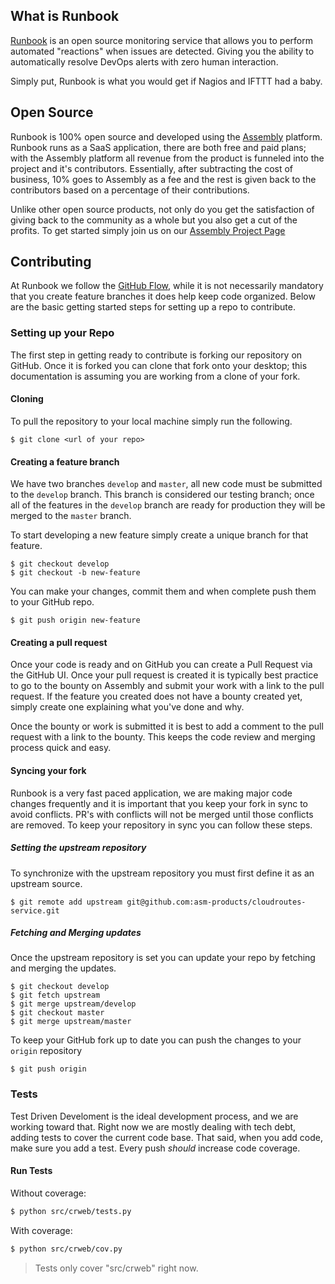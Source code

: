 ## What is Runbook

[Runbook](https://runbook.io) is an open source monitoring service that allows you to perform automated "reactions" when issues are detected. Giving you the ability to automatically resolve DevOps alerts with zero human interaction.

Simply put, Runbook is what you would get if Nagios and IFTTT had a baby.

## Open Source

Runbook is 100% open source and developed using the [Assembly](https://assembly.com/runbook) platform. Runbook runs as a SaaS application, there are both free and paid plans; with the Assembly platform all revenue from the product is funneled into the project and it's contributors. Essentially, after subtracting the cost of business, 10% goes to Assembly as a fee and the rest is given back to the contributors based on a percentage of their contributions.

Unlike other open source products, not only do you get the satisfaction of giving back to the community as a whole but you also get a cut of the profits. To get started simply join us on our [Assembly Project Page](https://assembly.com/runbook)

## Contributing

At Runbook we follow the [GitHub Flow](https://guides.github.com/introduction/flow/index.html), while it is not necessarily mandatory that you create feature branches it does help keep code organized. Below are the basic getting started steps for setting up a repo to contribute.

### Setting up your Repo

The first step in getting ready to contribute is forking our repository on GitHub. Once it is forked you can clone that fork onto your desktop; this documentation is assuming you are working from a clone of your fork.

#### Cloning

To pull the repository to your local machine simply run the following.

    $ git clone <url of your repo>

#### Creating a feature branch

We have two branches `develop` and `master`, all new code must be submitted to the `develop` branch. This branch is considered our testing branch; once all of the features in the `develop` branch are ready for production they will be merged to the `master` branch.

To start developing a new feature simply create a unique branch for that feature.

    $ git checkout develop
    $ git checkout -b new-feature

You can make your changes, commit them and when complete push them to your GitHub repo.

    $ git push origin new-feature

#### Creating a pull request

Once your code is ready and on GitHub you can create a Pull Request via the GitHub UI. Once your pull request is created it is typically best practice to go to the bounty on Assembly and submit your work with a link to the pull request. If the feature you created does not have a bounty created yet, simply create one explaining what you've done and why.

Once the bounty or work is submitted it is best to add a comment to the pull request with a link to the bounty. This keeps the code review and merging process quick and easy.

#### Syncing your fork

Runbook is a very fast paced application, we are making major code changes frequently and it is important that you keep your fork in sync to avoid conflicts. PR's with conflicts will not be merged until those conflicts are removed. To keep your repository in sync you can follow these steps.

##### Setting the upstream repository

To synchronize with the upstream repository you must first define it as an upstream source.

    $ git remote add upstream git@github.com:asm-products/cloudroutes-service.git

##### Fetching and Merging updates

Once the upstream repository is set you can update your repo by fetching and merging the updates.

    $ git checkout develop
    $ git fetch upstream
    $ git merge upstream/develop
    $ git checkout master
    $ git merge upstream/master

To keep your GitHub fork up to date you can push the changes to your `origin` repository

    $ git push origin

### Tests

Test Driven Develoment is the ideal development process, and we are working toward that. Right now we are mostly dealing with tech debt, adding tests to cover the current code base. That said, when you add code, make sure you add a test. Every push *should* increase code coverage.


#### Run Tests

Without coverage:

```sh
$ python src/crweb/tests.py
```

With coverage:

```sh
$ python src/crweb/cov.py
```

> Tests only cover "src/crweb" right now.